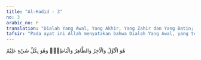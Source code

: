 ```yaml
---
title: "Al-Hadid - 3"
no: 3
arabic_no: ٣
translation: "Dialah Yang Awal, Yang Akhir, Yang Zahir dan Yang Batin; dan Dia Maha Mengetahui segala sesuatu."
tafsir: "Pada ayat ini Allah menyatakan bahwa Dialah Yang Awal, yang telah ada sebelum segala sesuatunya ada, karena Dia-lah yang menjadikannya, dan yang menciptakannya. Dia-lah Yang Â¨ahir, yang nyata adanya, karena banyaknya buktibukti tentang adanya. Dialah Yang Mahatinggi dari apa saja, tidak ada sesuatu pun yang lebih tinggi daripada-Nya. Dia-lah Yang Batin, Yang hakikat Zat-Nya tidak dapat digambarkan oleh akal. Dia mengetahui semua yang tersimpan, yang tidak nyata dan segala yang tersembunyi. Dia yang paling dekat kepada apa yang telah diciptakan-Nya. Tidak ada sesuatu pun yang lebih dekat kepada makhluk-Nya selain Dia; sebagaimana firmanNya: \n\nDan sungguh, Kami telah menciptakan manusia dan mengetahui apa yang dibisikkan oleh hatinya, dan Kami lebih dekat kepadanya daripada urat lehernya. (Qaf/50: 16) \n\nDalam hadis riwayat Ahmad dan Muslim dari Abu Hurairah: Fatimah datang kepada Nabi saw meminta seorang pembantu, lalu Nabi menyuruhnya berdoa, \"Ya Allah, Tuhan segala sesuatu, yang menurunkan kitab Taurat, Injil, dan Al-Qur'an, yang membelah bijibijian. Aku berlindung kepada-Mu dari kejelekan setiap sesuatu. Engkaulah yang mengaturnya. Engkaulah Zat yang awal yang tidak ada sebelum-Mu sesuatu apa pun, Engkaulah Zat yang akhir yang tidak ada sesudah-Mu sesuatu apa pun. Engkaulah adz-Â¨ahir yang tidak ada sesuatu pun di atas-Mu, dan Engkaulah al-Bathin yang tidak ada sesuatu apa pun di bawah-Mu. Lunasilah hutang kami dan cukupilah kebutuhan kami. (Riwayat Ahmad dan Muslim dari Abu Hurairah)"
---
```

هُوَ الْاَوَّلُ وَالْاٰخِرُ وَالظَّاهِرُ وَالْبَاطِنُۚ وَهُوَ بِكُلِّ شَيْءٍ عَلِيْمٌ 